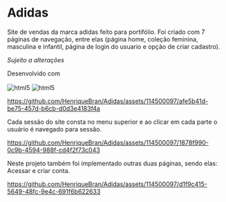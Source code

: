 # Adidas
Site de vendas da marca adidas feito para portifólio. Foi criado com 7 páginas de navegação, entre elas 
(página home, coleção feminina, masculina e infantil, página de login do usuario e opção de criar cadastro). 

*Sujeito a alterações*

Desenvolvido com 

 <img align="center" alt="html5" src="https://img.shields.io/badge/HTML5-E34F26?style=for-the-badge&logo=html5&logoColor=white"/>  <img align="center" alt="html5" src="https://img.shields.io/badge/CSS3-1572B6?style=for-the-badge&logo=css3&logoColor=white"/>

https://github.com/HenriqueBran/Adidas/assets/114500097/afe5b41d-be75-457d-b6cb-d0d3e4183f4a

Cada sessão do site consta no menu superior e ao clicar em cada parte o usuário é navegado para sessão.


https://github.com/HenriqueBran/Adidas/assets/114500097/1878f990-0c9b-4594-988f-cd4f2f73c043

Neste projeto também foi implementado outras duas páginas, sendo elas: Acessar e criar conta.

https://github.com/HenriqueBran/Adidas/assets/114500097/d1f9c415-5649-48fc-9e4c-691f6b622633

